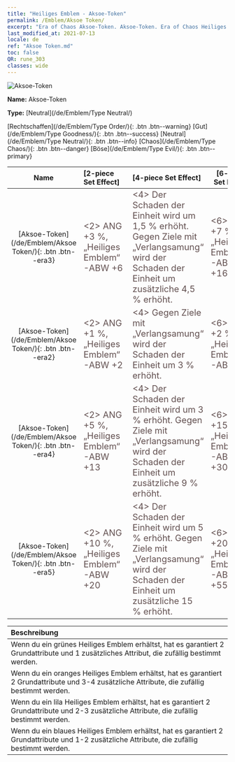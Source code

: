 ```yaml
---
title: "Heiliges Emblem - Aksoe-Token"
permalink: /Emblem/Aksoe Token/
excerpt: "Era of Chaos Aksoe-Token. Aksoe-Token. Era of Chaos Heiliges Emblem Aksoe-Token. Era of Chaos Neutral Aksoe-Token"
last_modified_at: 2021-07-13
locale: de
ref: "Aksoe Token.md"
toc: false
QR: rune_303
classes: wide
---
```


  ![Aksoe-Token](/images/r/rune_icon_303.png)

 **Name:** Aksoe-Token

 **Type:** [Neutral](/de/Emblem/Type Neutral/)

  [Rechtschaffen](/de/Emblem/Type Order/){: .btn .btn--warning}   [Gut](/de/Emblem/Type Goodness/){: .btn .btn--success}   [Neutral](/de/Emblem/Type Neutral/){: .btn .btn--info}   [Chaos](/de/Emblem/Type Chaos/){: .btn .btn--danger}   [Böse](/de/Emblem/Type Evil/){: .btn .btn--primary} 

  |  Name    | [2-piece Set Effect] | [4-piece Set Effect] | [6-piece Set Effect]  | 
  |:-----------------------:|:-------------------|:-----------------|----------------| 
  | [Aksoe-Token](/de/Emblem/Aksoe Token/){: .btn .btn--era3} | <span style="color: #645252;font-size:20px">&lt;2&gt; ANG +3 %, „Heiliges Emblem“-ABW +6</span> | <span style="color: #645252;font-size:20px">&lt;4&gt; Der Schaden der Einheit wird um 1,5 % erhöht. Gegen Ziele mit „Verlangsamung“ wird der Schaden der Einheit um zusätzliche 4,5 % erhöht.</span> | <span style="color: #645252;font-size:20px">&lt;6&gt; ANG +7 %, „Heiliges Emblem“-ABW +16</span> | 
  | [Aksoe-Token](/de/Emblem/Aksoe Token/){: .btn .btn--era2} | <span style="color: #645252;font-size:20px">&lt;2&gt; ANG +1 %, „Heiliges Emblem“-ABW +2</span> | <span style="color: #645252;font-size:20px">&lt;4&gt; Gegen Ziele mit „Verlangsamung“ wird der Schaden der Einheit um 3 % erhöht.</span> | <span style="color: #645252;font-size:20px">&lt;6&gt; ANG +2 %, „Heiliges Emblem“-ABW +6</span> | 
  | [Aksoe-Token](/de/Emblem/Aksoe Token/){: .btn .btn--era4} | <span style="color: #645252;font-size:20px">&lt;2&gt; ANG +5 %, „Heiliges Emblem“-ABW +13</span> | <span style="color: #645252;font-size:20px">&lt;4&gt; Der Schaden der Einheit wird um 3 % erhöht. Gegen Ziele mit „Verlangsamung“ wird der Schaden der Einheit um zusätzliche 9 % erhöht.</span> | <span style="color: #645252;font-size:20px">&lt;6&gt; ANG +15 %, „Heiliges Emblem“-ABW +30</span> | 
  | [Aksoe-Token](/de/Emblem/Aksoe Token/){: .btn .btn--era5} | <span style="color: #645252;font-size:20px">&lt;2&gt; ANG +10 %, „Heiliges Emblem“-ABW +20</span> | <span style="color: #645252;font-size:20px">&lt;4&gt; Der Schaden der Einheit wird um 5 % erhöht. Gegen Ziele mit „Verlangsamung“ wird der Schaden der Einheit um zusätzliche 15 % erhöht.</span> | <span style="color: #645252;font-size:20px">&lt;6&gt; ANG +20 %, „Heiliges Emblem“-ABW +55</span> | 

  |         Beschreibung            | 
  |:-------------------------------|
  | Wenn du ein grünes Heiliges Emblem erhältst, hat es garantiert 2 Grundattribute und 1 zusätzliches Attribut, die zufällig bestimmt werden. |
  | Wenn du ein oranges Heiliges Emblem erhältst, hat es garantiert 2 Grundattribute und 3-4 zusätzliche Attribute, die zufällig bestimmt werden. |
  | Wenn du ein lila Heiliges Emblem erhältst, hat es garantiert 2 Grundattribute und 2-3 zusätzliche Attribute, die zufällig bestimmt werden. |
  | Wenn du ein blaues Heiliges Emblem erhältst, hat es garantiert 2 Grundattribute und 1-2 zusätzliche Attribute, die zufällig bestimmt werden. |
